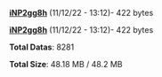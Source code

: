 [**iNP2gg8h**](/data/iNP2gg8h.txt) (11/12/22 - 13:12)- 422 bytes

[**iNP2gg8h**](/data/iNP2gg8h.txt) (11/12/22 - 13:12)- 422 bytes

**Total Datas**: 8281

**Total Size**: 48.18 MB / 48.2 MB